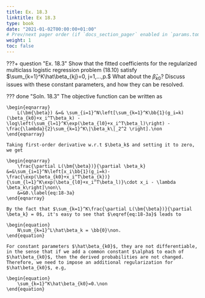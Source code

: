 ```yaml
---
title: Ex. 18.3
linktitle: Ex 18.3
type: book
date: "2021-01-02T00:00:00+01:00"
# Prev/next pager order (if `docs_section_pager` enabled in `params.toml`)
weight: 1
toc: false
---
```


???+ question "Ex. 18.3"
	Show that the fitted coefficients for the regularized multiclass logistic regression problem (18.10) satisfy $\sum_{k=1}^K\hat\beta_{kj}=0, j=1,...,p.$ What about the $\hat\beta_{k0}$? Discuss issues with these constant parameters, and how they can be resolved.

??? done "Soln. 18.3"
	The objective function can be written as 
	
    \begin{eqnarray}
		L(\bm{\beta}) &=& \sum_{i=1}^N\left[\sum_{k=1}^K\bb{1}(g_i=k)(\beta_{k0}+x_i^T\beta_k) - \log\left(\sum_{l=1}^K\exp(\beta_{l0}+x_i^T\beta_l)\right) - \frac{\lambda}{2}\sum_{k=1}^K\|\beta_k\|_2^2 \right].\non
	\end{eqnarray}
	
    Taking first-order derivative w.r.t $\beta_k$ and setting it to zero, we get 
	
    \begin{eqnarray}
		\frac{\partial L(\bm{\beta})}{\partial \beta_k} &=&\sum_{i=1}^N\left[x_i\bb{1}(g_i=k)-\frac{\exp(\beta_{k0}+x_i^T\beta_{k})}{\sum_{l=1}^K\exp(\beta_{l0}+x_i^T\beta_l)}\cdot x_i - \lambda \beta_k\right]\non\\
		&=&0.\label{eq:18-3a}
	\end{eqnarray}
	
    By the fact that $\sum_{k=1}^K\frac{\partial L(\bm{\beta})}{\partial \beta_k} = 0$, it's easy to see that $\eqref{eq:18-3a}$ leads to 
	
    \begin{equation}
		N\sum_{k=1}^L\hat\beta_k = \bb{0}\non.
	\end{equation}

	For constant parameters $\hat\beta_{k0}$, they are not differentiable, in the sense that if we add a common constant $\alpha$ to each of $\hat\beta_{k0}$, then the derived probabilities are not changed. Therefore, we need to impose an additional regularization for $\hat\beta_{k0}$, e.g, 
	
    \begin{equation}
		\sum_{k=1}^K\hat\beta_{k0}=0.\non
	\end{equation}
 